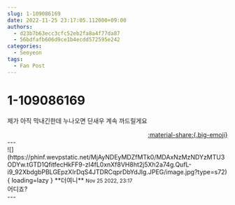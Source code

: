 ```yaml
---
slug: 1-109086169
date: 2022-11-25 23:17:05.112000+09:00
authors:
  - d23b7b63ecc3cfc52eb2fa8a4f77da87
  - 56bdfafb606d9ce1b4ecdd572595e242
categories:
  - Seoyeon
tags:
  - Fan Post
---
```


# 1-109086169

<div class="post-container" markdown="1">
<div class="content-container md-sidebar__scrollwrap" markdown="1">

제가 아직 막내긴한데 누나오면 단새우 계속 까드릴게요

</div>
</div>

<div style="text-align: right;" markdown="1">
<a href="https://weverse.io/fromis9/fanpost/1-109086169" style="text-align: right;">:material-share:{.big-emoji}</a>
</div>
---

<div class="comments-container md-sidebar__scrollwrap" markdown="1">
<div class="comment" markdown="1">
<div class='id-container' markdown="1">
![](https://phinf.wevpstatic.net/MjAyNDEyMDZfMTk0/MDAxNzMzNDYzMTU3ODYw.tGTD1QfitfecHkFF9-zI4fL0xnXf8VH8ht2j5Xh2a74g.QufL-i9_92XbdgbPBLGEpzXIrDqS4JTDRCqprDbYdJIg.JPEG/image.jpg?type=s72){ loading=lazy }
**<span class="artist">더여니</span>** <small>Nov 25 2022, 23:17</small><br>
</div>
<div class='comment-body' markdown="1">
어디죠?
</div>
</div>
</div>
---
